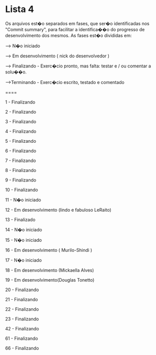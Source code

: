 Lista 4
====

Os arquivos est�o separados em fases, que ser�o identificadas nos "Commit summary", para facilitar a identifica��o do progresso de desenvolvimento dos mesmos. As fases est�o divididas em:

--> N�o iniciado

--> Em desenvolvimento ( nick do desenvolvedor )

--> Finalizando - Exerc�cio pronto, mas falta: testar e / ou comentar a solu��o.

-->Terminando - Exerc�cio escrito, testado e comentado


====

1 - Finalizando

2 - Finalizando

3 - Finalizando

4 - Finalizando

5 - Finalizando

6 - Finalizando

7 - Finalizando

8 - Finalizando

9 - Finalizando

10 - Finalizando

11 - N�o iniciado

12 - Em desenvolvimento (lindo e fabuloso LeRaito)

13 - Finalizado

14 - N�o iniciado

15 - N�o iniciado

16 - Em desenvolvimento ( Murilo-Shindi )

17 - N�o iniciado

18 - Em desenvolvimento (Mickaella Alves)

19 - Em desenvolvimento(Douglas Tonetto)

20 - Finalizando

21 - Finalizando

22 - Finalizando

23 - Finalizando

42 - Finalizando

61 - Finalizando

66 - Finalizando
